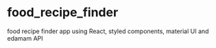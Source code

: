 # food_recipe_finder
food recipe finder app using React, styled components, material UI and edamam API
